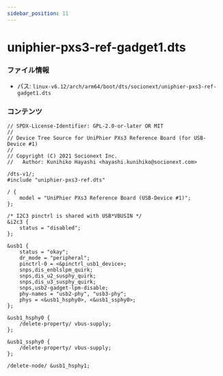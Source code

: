 ```yaml
---
sidebar_position: 11
---
```

# uniphier-pxs3-ref-gadget1.dts

### ファイル情報

- パス: `linux-v6.12/arch/arm64/boot/dts/socionext/uniphier-pxs3-ref-gadget1.dts`

### コンテンツ

```dts
// SPDX-License-Identifier: GPL-2.0-or-later OR MIT
//
// Device Tree Source for UniPhier PXs3 Reference Board (for USB-Device #1)
//
// Copyright (C) 2021 Socionext Inc.
//   Author: Kunihiko Hayashi <hayashi.kunihiko@socionext.com>

/dts-v1/;
#include "uniphier-pxs3-ref.dts"

/ {
	model = "UniPhier PXs3 Reference Board (USB-Device #1)";
};

/* I2C3 pinctrl is shared with USB*VBUSIN */
&i2c3 {
	status = "disabled";
};

&usb1 {
	status = "okay";
	dr_mode = "peripheral";
	pinctrl-0 = <&pinctrl_usb1_device>;
	snps,dis_enblslpm_quirk;
	snps,dis_u2_susphy_quirk;
	snps,dis_u3_susphy_quirk;
	snps,usb2-gadget-lpm-disable;
	phy-names = "usb2-phy", "usb3-phy";
	phys = <&usb1_hsphy0>, <&usb1_ssphy0>;
};

&usb1_hsphy0 {
	/delete-property/ vbus-supply;
};

&usb1_ssphy0 {
	/delete-property/ vbus-supply;
};

/delete-node/ &usb1_hsphy1;

```
